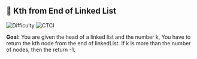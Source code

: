 ## 🧩 Kth from End of Linked List

<p>
  <img alt="Difficulty" src="https://img.shields.io/badge/Difficulty-Easy-2ecc71?style=for-the-badge">
  <img alt="CTCI" src="https://img.shields.io/badge/Source-CTCI%202.2%20(Delete%20Kth%20to%20Last)-1e90ff?style=for-the-badge">
</p>

**Goal:** You are given the head of a linked list and the number k, You have to return the kth node from the end of linkedList. If k is more than the number of nodes, then the return -1.
